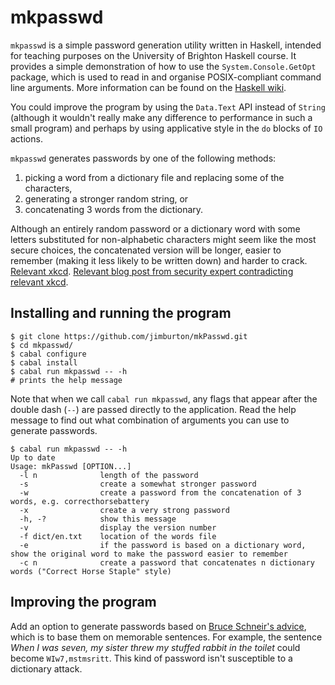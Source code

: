 # mkpasswd

`mkpasswd` is a simple password generation utility written in
Haskell, intended for teaching purposes on the University of Brighton
Haskell course. It provides a simple demonstration of how to use the
`System.Console.GetOpt` package, which is used to read in and organise
POSIX-compliant command line arguments. More information can be found
on the [Haskell
wiki](https://wiki.haskell.org/High-level_option_handling_with_GetOpt).

You could improve the program by using the `Data.Text` API instead of `String` 
(although it wouldn't really make any difference to performance  in such a small 
program) and perhaps by using applicative style in the `do` blocks of `IO` actions. 

`mkpasswd` generates passwords by one of the following methods:

1. picking a word from a dictionary file and replacing some of the characters, 
2. generating a stronger random string, or
3. concatenating 3 words from the dictionary.

Although an entirely random password or a dictionary word with some
letters substituted for non-alphabetic characters might seem like the
most secure choices, the concatenated version will be longer, easier
to remember (making it less likely to be written down) and harder to
crack. [Relevant xkcd](https://xkcd.com/936/). [Relevant blog post
from security expert contradicting relevant
xkcd](https://www.schneier.com/blog/archives/2014/03/choosing_secure_1.html).

## Installing and running the program

````
$ git clone https://github.com/jimburton/mkPasswd.git
$ cd mkpasswd/
$ cabal configure
$ cabal install
$ cabal run mkpasswd -- -h
# prints the help message
```` 

Note that when we call `cabal run mkpasswd`, any flags that
appear after the double dash (`--`) are passed directly to the
application. Read the help message to find out what combination of
arguments you can use to generate passwords. 

    $ cabal run mkpasswd -- -h
    Up to date
    Usage: mkPasswd [OPTION...]
      -l n              length of the password
      -s                create a somewhat stronger password
      -w                create a password from the concatenation of 3 words, e.g. correcthorsebattery
      -x                create a very strong password
      -h, -?            show this message
      -v                display the version number
      -f dict/en.txt    location of the words file
      -e                if the password is based on a dictionary word, show the original word to make the password easier to remember
	  -c n              create a password that concatenates n dictionary words ("Correct Horse Staple" style) 

## Improving the program

Add an option to generate passwords based on [Bruce Schneir's
advice](https://www.schneier.com/blog/archives/2014/03/choosing_secure_1.html),
which is to base them on memorable sentences. For example, the
sentence *When I was seven, my sister threw my stuffed rabbit in the
toilet* could become `WIw7,mstmsritt`. This kind of password isn't
susceptible to a dictionary attack.
